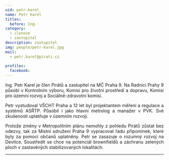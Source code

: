 ```yaml
---
uid: petr.karel
name: Petr Karel
titles:
  before: Ing.
category:
  - clenove
  - zastupitel
description: zastupitel
img: people/petr-karel.jpg
mail:
  - petr.karel@pirati.cz
 
profiles:
  facebook: 
---
```

<p style='text-align: justify;'>Ing. Petr Karel je člen Pirátů a zastupitel na MČ Praha 9. Na Radnici Prahy 9 působí v Kontrolním výboru, Komisi pro životní prostředí a dopravu, Komisi pro územní rozvoj a Sociálně-zdravotní komisi.
</p><p style='text-align: justify;'>
Petr vystudoval VŠCHT Praha a 12 let byl projektantem měření a regulace a systémů ASŘTP. Působil i jako hlavní metrolog a manažer v PVK. Své zkušenosti uplatňuje v územním rozvoji.
</p><p style='text-align: justify;'>
Protože změny v Metropolitním plánu nemohly z pohledu Pirátů zůstat bez odezvy, tak za Místní sdružení Praha 9 vypracoval řadu připomínek, které byly za pomoci občanů uplatněny. Petr se zasazuje o rozumný rozvoj na Devítce. Soustředit se chce na potenciál brownfieldů a záchranu zelených ploch v zastavěných stabilizovaných lokalitách.
</p>

---
